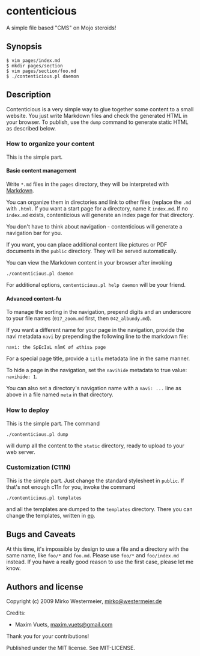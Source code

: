 contenticious
=============

A simple file based "CMS" on Mojo steroids!

Synopsis
--------

    $ vim pages/index.md
    $ mkdir pages/section
    $ vim pages/section/foo.md
    $ ./contenticious.pl daemon

Description
-----------

Contenticious is a very simple way to glue together some content to a small website. You just write Markdown files and check the generated HTML in your browser. To publish, use the `dump` command to generate static HTML as described below.

### How to organize your content

This is the simple part.

#### Basic content management

Write `*.md` files in the `pages` directory, they will be interpreted with [Markdown][MD].

[MD]: http://daringfireball.net/projects/markdown/

You can organize them in directories and link to other files (replace the `.md` with `.html`. If you want a start page for a directory, name it `index.md`. If no `index.md` exists, contenticious will generate an index page for that directory.

You don't have to think about navigation - contenticious will generate a navigation bar for you.

If you want, you can place additional content like pictures or PDF documents in the `public` directory. They will be served automatically.

You can view the Markdown content in your browser after invoking

    ./contenticious.pl daemon

For additional options, `contenticious.pl help daemon` will be your friend.

#### Advanced content-fu

To manage the sorting in the navigation, prepend digits and an underscore to your file names (`017_zoom.md` first, then `042_albundy.md`).

If you want a different name for your page in the navigation, provide the navi metadata `navi` by prepending the following line to the markdown file:

    navi: the SpEcIaL nåm€ øf ≤this≥ page

For a special page title, provide a `title` metadata line in the same manner.

To hide a page in the navigation, set the `navihide` metadata to true value: `navihide: 1`.

You can also set a directory's navigation name with a `navi: ...` line as above in a file named `meta` in that directory.

### How to deploy

This is the simple part. The command

    ./contenticious.pl dump

will dump all the content to the `static` directory, ready to upload to your web server.

### Customization (C11N)

This is the simple part. Just change the standard stylesheet in `public`. If that's not enough c11n for you, invoke the command

    ./contenticious.pl templates

and all the templates are dumped to the `templates` directory. There you can change the templates, written in [ep][ep].

[ep]: http://search.cpan.org/dist/Mojo/lib/Mojo/Template.pm

Bugs and Caveats
----------------

At this time, it's impossible by design to use a file and a directory with the same name, like `foo/*` and `foo.md`. Please use `foo/*` and `foo/index.md` instead. If you have a really good reason to use the first case, please let me know.

Authors and license
-------------------

Copyright (c) 2009 Mirko Westermeier, <mirko@westermeier.de>

Credits:

- Maxim Vuets, <maxim.vuets@gmail.com>

Thank you for your contributions!

Published under the MIT license. See MIT-LICENSE.
